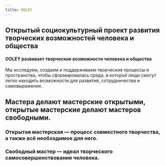 ```yaml
---
title: OOLEY
---
```


## Открытый социокультурный проект развития творческих возможностей человека и общества

#### OOLEY развивает творческие возможности человека и общества

Мы исследуем, создаем и поддерживаем творческие процессы и пространства, чтобы сформировалась среда, в которой люди смогут легко находить возможности для развития, сотрудничества и самовыражения.

## Мастера делают мастерские открытыми, открытые мастерские делают мастеров свободными.

### Открытая мастерская — процесс совместного творчества, а также всё необходимое для него.

### Свободный мастер — идеал творческого самосовершенствования человека.
